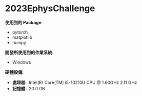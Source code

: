 # 2023EphysChallenge

**使用到的 Package**:
- pytorch
- matplotlib
- numpy

**開發所使用到的作業系統**:
- Windows

**硬體設備**:
- **處理器** : Intel(R) Core(TM) i5-10210U CPU @ 1.60GHz   2.11 GHz
- **記憶體** : 20.0 GB
